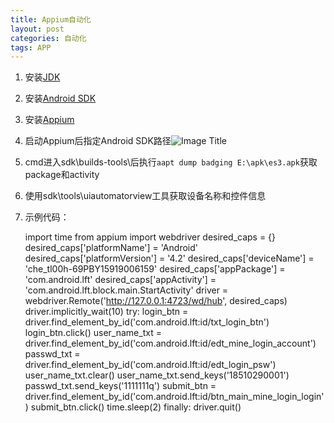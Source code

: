 ```yaml
---
title: Appium自动化
layout: post
categories: 自动化
tags: APP
---
```

1. 安装[JDK](http://www.oracle.com/technetwork/java/javase/downloads/jdk8-downloads-2133151.html)
2. 安装[Android SDK](https://android-sdk.en.softonic.com/)
3. 安装[Appium](http://appium.io/downloads.html)
4. 启动Appium后指定Android SDK路径![Image Title](https://im1.shutterfly.com/ng/services/mediarender/THISLIFE/021023659507/media/82907108579/x-small/1495864031/enhance)
5. cmd进入sdk\builds-tools\后执行`aapt dump badging E:\apk\es3.apk`获取package和activity
6. 使用sdk\tools\uiautomatorview工具获取设备名称和控件信息
7. 示例代码：

    import time
    from appium import webdriver
    desired_caps = {}
    desired_caps['platformName'] = 'Android'
    desired_caps['platformVersion'] = '4.2'
    desired_caps['deviceName'] = 'che_tl00h-69PBY15919006159'
    desired_caps['appPackage'] = 'com.android.lft'
    desired_caps['appActivity'] = 'com.android.lft.block.main.StartActivity'
    driver = webdriver.Remote('http://127.0.0.1:4723/wd/hub', desired_caps)
    driver.implicitly_wait(10)
    try:
        login_btn = driver.find_element_by_id('com.android.lft:id/txt_login_btn')
        login_btn.click()
        user_name_txt = driver.find_element_by_id('com.android.lft:id/edt_mine_login_account')
        passwd_txt = driver.find_element_by_id('com.android.lft:id/edt_login_psw')
        user_name_txt.clear()
        user_name_txt.send_keys('18510290001')
        passwd_txt.send_keys('1111111q')
        submit_btn = driver.find_element_by_id('com.android.lft:id/btn_main_mine_login_login')
        submit_btn.click()
        time.sleep(2)
    finally:
        driver.quit()